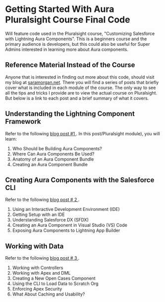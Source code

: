 # Getting Started With Aura Pluralsight Course Final Code
Will feature code used in the Pluralsight course, "Customizing Salesforce with Lightning Aura Components". This is a beginners course and the primary audience is developers, but this could also be useful for Super Admins interested in learning more about Aura components.

## Reference Material Instead of the Course

Anyone that is interested in finding out more about this code, should visit my blog at <a href="https://saramorgan.net"  target="_blank">saramorgan.net</a>. There you will find a series of posts that briefly cover what is included in each module of the course. The only way to see all the tips and tricks I provide are to view the actual course on Pluralsight. But below is a link to each post and a brief summary of what it covers.

## Understanding the Lightning Component Framework
Refer to the following <a href="https://saramorgan.net/2020/05/07/post-1-customizing-salesforce-with-lightning-aura-components-series/" target="_blank"> blog post #1 </a>. 
In this post/Pluralsight module), you will learn:
1. Who Should be Building Aura Components?
2. Where Can Aura Components Be Used?
3. Anatomy of an Aura Component Bundle
4. Creating an Aura Component Bundle

## Creating Aura Components with the Salesforce CLI
Refer to the following <a href="https://saramorgan.net/2020/05/25/post-2-customizing-salesforce-with-lightning-aura-components-series/" target="_blank"> blog post # 2 </a>.
1. Using an Interactive Development Environment (IDE)
2. Getting Setup with an IDE
3. Understanding Salesforce DX (SFDX)
4. Creating an Aura Component in Visual Studio (VS) Code
5. Exposing Aura Components to Lightning App Builder

## Working with Data
Refer to the following <a href="https://saramorgan.net/2020/06/08/post-3-customizing-salesforce-with-lightning-aura-components-series/" target="_blank"> blog post # 3 </a>.
1. Working with Controllers
2. Working with Apex and DML
3. Creating a New Open Cases Component
4. Using the CLI to Load Data to Scratch Org
5. Enforcing Apex Security
6. What About Caching and Usability?


